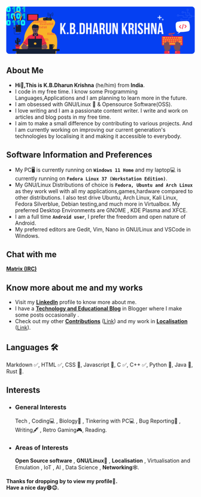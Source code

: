 ![Header Cover Banner Image](kbdk-header-file.png)
<!-- Header Cover Banner Image created using Canva -->
<h2><b>About Me</b></h2>
<ul>
  <li><b> Hi👋,This is K.B.Dharun Krishna</b> (he/him) from <b>India</b>.</li>
  <li>I code in my free time. I know some Programming Languages,Applications and I am planning to learn more in the future.</li>
  <li>I am obsessed with GNU/Linux 🐧 & Opensource Software(OSS).</li>
  <li>I love writing and I am a passionate content writer. I write and work on articles and blog posts in my free time. </li>
  <li>I aim to make a small difference by contributing to various projects. And I am currently working on improving our current generation's technologies by localising it and making it accessible to everybody.</li>
 </ul>
<h2><b>Software Information and Preferences </b></h2>
<ul>
  <li>My PC🖥️ is currently running on <b><code>Windows 11 Home</code></b> and my laptop💻 is currently running on <b><code>Fedora Linux 37 (Workstation Edition)</code></b>.</li>
  <li>My GNU/Linux Distributions of choice is <b><code>Fedora, Ubuntu and Arch Linux</code></b> as they work well with all my applications,games,hardware compared to other distributions. I also test drive Ubuntu, Arch Linux, Kali Linux, Fedora Silverblue, Debian testing,and much more in Virtualbox. My preferred Desktop Environments are GNOME , KDE Plasma and XFCE.</li>
  <li>I am a full time <code><b>Android user</b></code>, I prefer the freedom and open nature of Android.</li>
  <li>My preferred editors are Gedit, Vim, Nano in GNU/Linux and VSCode in Windows.</li>
</ul>
<h2><b>Chat with me</b></h2>
  <b><a href="https://matrix.to/#/@kbdk:matrix.org">Matrix (IRC)</a></b>
<h2><b>Know more about me and my works</b></h2>
<ul>
<li> Visit my <b><a href="https://www.linkedin.com/in/kbdk/">LinkedIn</a></b> profile to know more about me.</li>
<li>I have a <b><a href="https://kbdkblogs.blogspot.com">Technology and Educational Blog</a></b> in Blogger where I make some posts occasionally  .</li>
<li> Check out my other <a href="CONTRIBUTIONS.md"><b>Contributions</b></a> (<a href="CONTRIBUTIONS">Link</a>) and my work in <a href="TRANSLATION.md"><b>Localisation</b></a> (<a href="TRANSLATION">Link</a>).</li>
</ul>
<h2><b>Languages 🛠️</b></h2>
Markdown ✅, HTML ✅, CSS 📖, Javascript 📖, C ✅, C++ ✅, Python 📖, Java 📖, Rust 📖. 
<h2><b>Interests</b></h2>
<ul>
 <li><h3>General Interests</h3>
Tech , Coding💻 , Biology🦠 , Tinkering with PC💻 , Bug Reporting🐛 , Writing🖋️ , Retro Gaming🎮, Reading.
 </li>
<li><h3>Areas of Interests</h3>
<b>Open Source software</b> , <b>GNU/Linux🐧</b> , <b>Localisation</b> , Virtualisation and Emulation , IoT , AI , Data Science , <b>Networking</b>🕸️. </li>
</ul>

<b>Thanks for dropping by to view my profile🙂.<br>
Have a nice day😄😉.</b><br>
